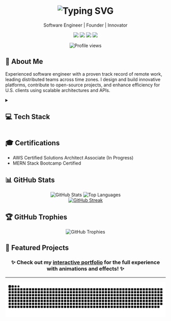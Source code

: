 <div align="center">
  <h1>
    <img src="https://readme-typing-svg.herokuapp.com?font=Fira+Code&weight=600&size=40&pause=1000&color=FF00FF&center=true&vCenter=true&random=false&width=600&height=70&lines=Tensae+Aschalew;Software+Engineer" alt="Typing SVG" />
  </h1>
  
  <p>Software Engineer | Founder | Innovator</p>
  
  <p>
    <a href="mailto:tensaeaschalew27@gmail.com"><img src="https://img.shields.io/badge/Email-tensaeaschalew27%40gmail.com-D14836?style=for-the-badge&logo=gmail&logoColor=white"/></a>
    <a href="https://github.com/TENSAEA"><img src="https://img.shields.io/badge/GitHub-TENSAEA-181717?style=for-the-badge&logo=github&logoColor=white"/></a>
    <a href="https://www.linkedin.com/in/tensae-aschalew-339368239"><img src="https://img.shields.io/badge/LinkedIn-Tensae_Aschalew-0077B5?style=for-the-badge&logo=linkedin&logoColor=white"/></a>
    <a href="https://tensae-ubuntu-portfolio.vercel.app"><img src="https://img.shields.io/badge/Portfolio-Visit_Now-000000?style=for-the-badge&logo=vercel&logoColor=white"/></a>
  </p>
  
  <img src="https://komarev.com/ghpvc/?username=TENSAEA&style=flat-square&color=blueviolet" alt="Profile views"/>
</div>

## 🚀 About Me

Experienced software engineer with a proven track record of remote work, leading distributed teams across time zones. I design and build innovative platforms, contribute to open-source projects, and enhance efficiency for U.S. clients using scalable architectures and APIs.

<details>
<summary><h2>💻 Tech Stack</h2></summary>

### Programming Languages
![HTML5](https://img.shields.io/badge/HTML5-E34F26?style=for-the-badge&logo=html5&logoColor=white)
![CSS3](https://img.shields.io/badge/CSS3-1572B6?style=for-the-badge&logo=css3&logoColor=white)
![JavaScript](https://img.shields.io/badge/JavaScript-F7DF1E?style=for-the-badge&logo=javascript&logoColor=black)
![TypeScript](https://img.shields.io/badge/TypeScript-007ACC?style=for-the-badge&logo=typescript&logoColor=white)
![Python](https://img.shields.io/badge/Python-3776AB?style=for-the-badge&logo=python&logoColor=white)
![Java](https://img.shields.io/badge/Java-ED8B00?style=for-the-badge&logo=openjdk&logoColor=white)
![PHP](https://img.shields.io/badge/PHP-777BB4?style=for-the-badge&logo=php&logoColor=white)
![Go](https://img.shields.io/badge/Go-00ADD8?style=for-the-badge&logo=go&logoColor=white)
![C#](https://img.shields.io/badge/C%23-239120?style=for-the-badge&logo=c-sharp&logoColor=white)
![C++](https://img.shields.io/badge/C%2B%2B-00599C?style=for-the-badge&logo=c%2B%2B&logoColor=white)
![Ruby](https://img.shields.io/badge/Ruby-CC342D?style=for-the-badge&logo=ruby&logoColor=white)
![Kotlin](https://img.shields.io/badge/Kotlin-7F52FF?style=for-the-badge&logo=kotlin&logoColor=white)
![Swift](https://img.shields.io/badge/Swift-FA7343?style=for-the-badge&logo=swift&logoColor=white)
![Rust](https://img.shields.io/badge/Rust-000000?style=for-the-badge&logo=rust&logoColor=white)

### Frontend Development
![React](https://img.shields.io/badge/React-20232A?style=for-the-badge&logo=react&logoColor=61DAFB)
![Next.js](https://img.shields.io/badge/Next.js-000000?style=for-the-badge&logo=next.js&logoColor=white)
![Angular](https://img.shields.io/badge/Angular-DD0031?style=for-the-badge&logo=angular&logoColor=white)
![Vue.js](https://img.shields.io/badge/Vue.js-4FC08D?style=for-the-badge&logo=vue.js&logoColor=white)
![Svelte](https://img.shields.io/badge/Svelte-FF3E00?style=for-the-badge&logo=svelte&logoColor=white)
![Redux](https://img.shields.io/badge/Redux-593D88?style=for-the-badge&logo=redux&logoColor=white)
![React Native](https://img.shields.io/badge/React_Native-20232A?style=for-the-badge&logo=react&logoColor=61DAFB)
![Tailwind CSS](https://img.shields.io/badge/Tailwind_CSS-38B2AC?style=for-the-badge&logo=tailwind-css&logoColor=white)
![Bootstrap](https://img.shields.io/badge/Bootstrap-7952B3?style=for-the-badge&logo=bootstrap&logoColor=white)
![Material UI](https://img.shields.io/badge/Material_UI-0081CB?style=for-the-badge&logo=material-ui&logoColor=white)
![SASS](https://img.shields.io/badge/Sass-CC6699?style=for-the-badge&logo=sass&logoColor=white)
![jQuery](https://img.shields.io/badge/jQuery-0769AD?style=for-the-badge&logo=jquery&logoColor=white)

### Backend Development
![Node.js](https://img.shields.io/badge/Node.js-339933?style=for-the-badge&logo=node.js&logoColor=white)
![Express.js](https://img.shields.io/badge/Express.js-000000?style=for-the-badge&logo=express&logoColor=white)
![Django](https://img.shields.io/badge/Django-092E20?style=for-the-badge&logo=django&logoColor=white)
![Flask](https://img.shields.io/badge/Flask-000000?style=for-the-badge&logo=flask&logoColor=white)
![Laravel](https://img.shields.io/badge/Laravel-FF2D20?style=for-the-badge&logo=laravel&logoColor=white)
![Spring Boot](https://img.shields.io/badge/Spring_Boot-6DB33F?style=for-the-badge&logo=spring-boot&logoColor=white)
![NestJS](https://img.shields.io/badge/NestJS-E0234E?style=for-the-badge&logo=nestjs&logoColor=white)
![FastAPI](https://img.shields.io/badge/FastAPI-009688?style=for-the-badge&logo=fastapi&logoColor=white)
![GraphQL](https://img.shields.io/badge/GraphQL-E10098?style=for-the-badge&logo=graphql&logoColor=white)
![ASP.NET](https://img.shields.io/badge/ASP.NET-512BD4?style=for-the-badge&logo=dotnet&logoColor=white)

### Database
![PostgreSQL](https://img.shields.io/badge/PostgreSQL-316192?style=for-the-badge&logo=postgresql&logoColor=white)
![MongoDB](https://img.shields.io/badge/MongoDB-4EA94B?style=for-the-badge&logo=mongodb&logoColor=white)
![MySQL](https://img.shields.io/badge/MySQL-4479A1?style=for-the-badge&logo=mysql&logoColor=white)
![Redis](https://img.shields.io/badge/Redis-DC382D?style=for-the-badge&logo=redis&logoColor=white)
![SQLite](https://img.shields.io/badge/SQLite-07405E?style=for-the-badge&logo=sqlite&logoColor=white)
![Firebase](https://img.shields.io/badge/Firebase-FFCA28?style=for-the-badge&logo=firebase&logoColor=black)
![DynamoDB](https://img.shields.io/badge/DynamoDB-4053D6?style=for-the-badge&logo=amazon-dynamodb&logoColor=white)
![Oracle](https://img.shields.io/badge/Oracle-F80000?style=for-the-badge&logo=oracle&logoColor=white)
![SQL Server](https://img.shields.io/badge/SQL_Server-CC2927?style=for-the-badge&logo=microsoft-sql-server&logoColor=white)

### DevOps & Cloud
![AWS](https://img.shields.io/badge/AWS-232F3E?style=for-the-badge&logo=amazon-aws&logoColor=white)
![Docker](https://img.shields.io/badge/Docker-2496ED?style=for-the-badge&logo=docker&logoColor=white)
![Kubernetes](https://img.shields.io/badge/Kubernetes-326CE5?style=for-the-badge&logo=kubernetes&logoColor=white)
![Jenkins](https://img.shields.io/badge/Jenkins-D24939?style=for-the-badge&logo=jenkins&logoColor=white)
![GitHub Actions](https://img.shields.io/badge/GitHub_Actions-2088FF?style=for-the-badge&logo=github-actions&logoColor=white)
![Google Cloud](https://img.shields.io/badge/Google_Cloud-4285F4?style=for-the-badge&logo=google-cloud&logoColor=white)
![Azure](https://img.shields.io/badge/Azure-0078D4?style=for-the-badge&logo=microsoft-azure&logoColor=white)
![Heroku](https://img.shields.io/badge/Heroku-430098?style=for-the-badge&logo=heroku&logoColor=white)
![Vercel](https://img.shields.io/badge/Vercel-000000?style=for-the-badge&logo=vercel&logoColor=white)
![Netlify](https://img.shields.io/badge/Netlify-00C7B7?style=for-the-badge&logo=netlify&logoColor=white)
![Terraform](https://img.shields.io/badge/Terraform-7B42BC?style=for-the-badge&logo=terraform&logoColor=white)
![Ansible](https://img.shields.io/badge/Ansible-EE0000?style=for-the-badge&logo=ansible&logoColor=white)

### Tools & Others
![Git](https://img.shields.io/badge/Git-F05032?style=for-the-badge&logo=git&logoColor=white)
![Postman](https://img.shields.io/badge/Postman-FF6C37?style=for-the-badge&logo=postman&logoColor=white)
![Jira](https://img.shields.io/badge/Jira-0052CC?style=for-the-badge&logo=jira&logoColor=white)
![Figma](https://img.shields.io/badge/Figma-F24E1E?style=for-the-badge&logo=figma&logoColor=white)
![VS Code](https://img.shields.io/badge/VS_Code-007ACC?style=for-the-badge&logo=visual-studio-code&logoColor=white)
![IntelliJ IDEA](https://img.shields.io/badge/IntelliJ_IDEA-000000?style=for-the-badge&logo=intellij-idea&logoColor=white)
![Linux](https://img.shields.io/badge/Linux-FCC624?style=for-the-badge&logo=linux&logoColor=black)
![Webpack](https://img.shields.io/badge/Webpack-8DD6F9?style=for-the-badge&logo=webpack&logoColor=black)
![Vite](https://img.shields.io/badge/Vite-646CFF?style=for-the-badge&logo=vite&logoColor=white)
![Jest](https://img.shields.io/badge/Jest-C21325?style=for-the-badge&logo=jest&logoColor=white)
![Cypress](https://img.shields.io/badge/Cypress-17202C?style=for-the-badge&logo=cypress&logoColor=white)
</details>

## 🎓 Certifications
- AWS Certified Solutions Architect Associate (In Progress)
- MERN Stack Bootcamp Certified

## 📊 GitHub Stats

<div align="center">
  <img src="https://github-readme-stats.vercel.app/api?username=TENSAEA&show_icons=true&theme=radical" alt="GitHub Stats" height="170"/>
  <img src="https://github-readme-stats.vercel.app/api/top-langs/?username=TENSAEA&layout=compact&theme=radical" alt="Top Languages" height="170"/>
</div>

<div align="center">
  <a href="https://github.com/TENSAEA">
    <img src="https://streak-stats.demolab.com/?user=TENSAEA&theme=radical" alt="GitHub Streak"/>
  </a>
</div>

## 🏆 GitHub Trophies
<div align="center">
  <img src="https://github-profile-trophy.vercel.app/?username=TENSAEA&theme=radical&column=7" alt="GitHub Trophies"/>
</div>

## 📌 Featured Projects
<!-- You can add your featured projects here -->

<div align="center">
  <h3>✨ Check out my <a href="https://tensae-ubuntu-portfolio.vercel.app">interactive portfolio</a> for the full experience with animations and effects! ✨</h3>
</div>

---

<div align="center">
  <img src="https://raw.githubusercontent.com/platane/snk/output/github-contribution-grid-snake-dark.svg" alt="GitHub Snake"/>
</div>
